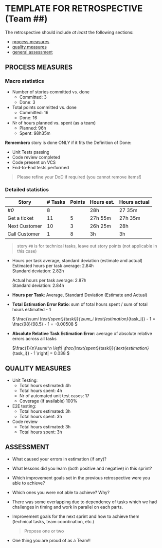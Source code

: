 # TEMPLATE FOR RETROSPECTIVE (Team ##)

The retrospective should include _at least_ the following
sections:

- [process measures](#process-measures)
- [quality measures](#quality-measures)
- [general assessment](#assessment)

## PROCESS MEASURES

### Macro statistics

- Number of stories committed vs. done
  - Committed: 3
  - Done: 3
- Total points committed vs. done
  - Committed: 16
  - Done: 16
- Nr of hours planned vs. spent (as a team)
  - Planned: 96h
  - Spent: 98h35m

**Remember**a story is done ONLY if it fits the Definition of Done:

- Unit Tests passing
- Code review completed
- Code present on VCS
- End-to-End tests performed

> Please refine your DoD if required (you cannot remove items!)

### Detailed statistics

| Story         | # Tasks | Points | Hours est. | Hours actual |
| ------------- | ------- | ------ | ---------- | ------------ |
| _#0_          | 8       |        | 28h        | 27 35m       |
| Get a ticket  | 11      | 5      | 27h 55m    | 27h 35m      |
| Next Customer | 10      | 3      | 26h 25m    | 28h          |
| Call Customer | 1       | 8      | 3h         | 3h           |

> story `#0` is for technical tasks, leave out story points (not applicable in this case)

- Hours per task average, standard deviation (estimate and actual)
  Estimated hours per task average: 2.84h  
  Standard deviation: 2.82h

  Actual hours per task average: 2.87h  
  Standard deviation: 2.84h

- **Hours per Task**: Average, Standard Deviation (Estimate and Actual)

- **Total Estimation Error Ratio**: sum of total hours spent / sum of total hours estimated - 1

  $ \frac{\sum*i \text{spent}*{task*i}}{\sum_i \text{estimation}*{task_i}} - 1 = \frac{98}{98.5} - 1 = -0.00508 $

- **Absolute Relative Task Estimation Error**: average of absolute relative errors across all tasks

  $\frac{1}{n}\sum*i^n \left| \frac{\text{spent}*{task*i}}{\text{estimation}*{task_i}} - 1 \right| = 0.038 $

## QUALITY MEASURES

- Unit Testing:
  - Total hours estimated: 4h
  - Total hours spent: 4h
  - Nr of automated unit test cases: 17
  - Coverage (if available) 100%
- E2E testing:
  - Total hours estimated: 3h
  - Total hours spent: 3h
- Code review
  - Total hours estimated: 3h
  - Total hours spent: 3h

## ASSESSMENT

- What caused your errors in estimation (if any)?

- What lessons did you learn (both positive and negative) in this sprint?

- Which improvement goals set in the previous retrospective were you able to achieve?
- Which ones you were not able to achieve? Why?

- There was some overlapping due to dependency of tasks which we had challenges in timing and work in parallel on each parts.

- Improvement goals for the next sprint and how to achieve them (technical tasks, team coordination, etc.)

  > Propose one or two

- One thing you are proud of as a Team!!
